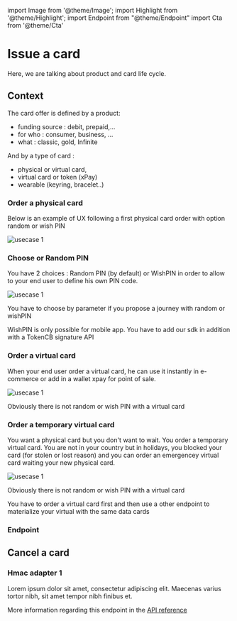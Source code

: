 import Image from '@theme/Image';
import Highlight from '@theme/Highlight';
import Endpoint from "@theme/Endpoint"
import Cta from '@theme/Cta'

# Issue a card
Here, we are talking about product and card life cycle.

## Context
The card offer is defined by a product:
- funding source : debit, prepaid,...
- for who : consumer, business, ...
- what : classic, gold, Infinite

And by a type of card : 
- physical or virtual card, 
- virtual card or token (xPay) 
- wearable (keyring, bracelet..)

### Order a physical card

<Highlight type="tip">
 
 Below is an example of UX following a first physical card order with option random or wish PIN
 
</Highlight>

<Image src="docs/Card_Order.png" alt="usecase 1"/>

### Choose or Random PIN

<Highlight type="tip">
 
 You have 2 choices : Random PIN (by default) or WishPIN in order to allow to your end user to define his own PIN code. 
 
</Highlight>

<Image src="docs/PIn_Define.png" alt="usecase 1"/>

<Highlight>
 
 You have to choose by parameter if you propose a journey with random or wishPIN

</Highlight>

<Highlight type="caution">
 
 WishPIN is only possible for mobile app. You have to add our sdk in addition with a TokenCB signature API
 
</Highlight>

### Order a virtual card

<Highlight type="tip">
 
 When your end user order a virtual card, he can use it instantly in e-commerce or add in a wallet xpay for point of sale.
 
</Highlight>

<Image src="docs/vCard_Order.png" alt="usecase 1"/>

<Highlight>
  
 Obviously there is not random or wish PIN with a virtual card

</Highlight>

### Order a temporary virtual card

<Highlight type="tip">
 
 You want a physical card but you don't want to wait. You order a temporary virtual card.
 You are not in your country but in holidays, you blocked your card (for stolen or lost reason) and you can order an emergencey virtual card waiting your new physical card.
 
</Highlight>

<Image src="docs/Card_2_Order.png" alt="usecase 1"/>

<Highlight>
  
 Obviously there is not random or wish PIN with a virtual card

</Highlight>

<Highlight type="caution">
 
 You have to order a virtual card first and then use a other endpoint to materialize your virtual with the same data cards
 
</Highlight>

### Endpoint

## Cancel a card

### Hmac adapter 1

Lorem ipsum dolor sit amet, consectetur adipiscing elit. Maecenas varius tortor nibh, sit amet tempor nibh finibus et.

More information regarding this endpoint in the [API reference](/api/Core)

<Endpoint apiUrl="/v1.0/migrationProxy" path="/api​/v1.0​/users​/{userid}​/kyc​/identitycontrol" method="post"/>

<!-- <Endpoint apiUrl="/v1.0/migrationProxy" path="​/api/v1.0/users/{userid}/cards/{id}" method="delete"/> -->

<Cta
  context="doc"
  ui="button"
  link="/api/Core"
  label="Try it out"
/>

